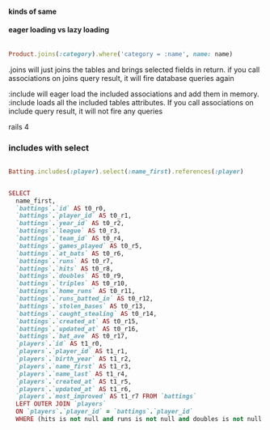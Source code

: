 #### kinds of same


#### eager loading vs lazy loading


```ruby

Product.joins(:category).where('category = :name', name: name)

```




.joins will just joins the tables and brings selected fields in return. if you call associations on joins query result, it will fire database queries again

:include will eager load the included associations and add them in memory. :include loads all the included tables attributes. If you call associations on include query result, it will not fire any queries





rails 4
### includes with select


```ruby

Batting.includes(:player).select(:name_first).references(:player)


SELECT 
  name_first, 
  `battings`.`id` AS t0_r0, 
  `battings`.`player_id` AS t0_r1, 
  `battings`.`year_id` AS t0_r2, 
  `battings`.`league` AS t0_r3, 
  `battings`.`team_id` AS t0_r4, 
  `battings`.`games_played` AS t0_r5, 
  `battings`.`at_bats` AS t0_r6, 
  `battings`.`runs` AS t0_r7, 
  `battings`.`hits` AS t0_r8, 
  `battings`.`doubles` AS t0_r9, 
  `battings`.`triples` AS t0_r10, 
  `battings`.`home_runs` AS t0_r11, 
  `battings`.`runs_batted_in` AS t0_r12, 
  `battings`.`stolen_bases` AS t0_r13, 
  `battings`.`caught_stealing` AS t0_r14, 
  `battings`.`created_at` AS t0_r15, 
  `battings`.`updated_at` AS t0_r16, 
  `battings`.`bat_ave` AS t0_r17, 
  `players`.`id` AS t1_r0, 
  `players`.`player_id` AS t1_r1, 
  `players`.`birth_year` AS t1_r2, 
  `players`.`name_first` AS t1_r3, 
  `players`.`name_last` AS t1_r4, 
  `players`.`created_at` AS t1_r5, 
  `players`.`updated_at` AS t1_r6, 
  `players`.`most_improved` AS t1_r7 FROM `battings`
  LEFT OUTER JOIN `players` 
  ON `players`.`player_id` = `battings`.`player_id` 
  WHERE (hits is not null and runs is not null and doubles is not null and triples is not null and home_runs is not null and at_bats is not null)
```
